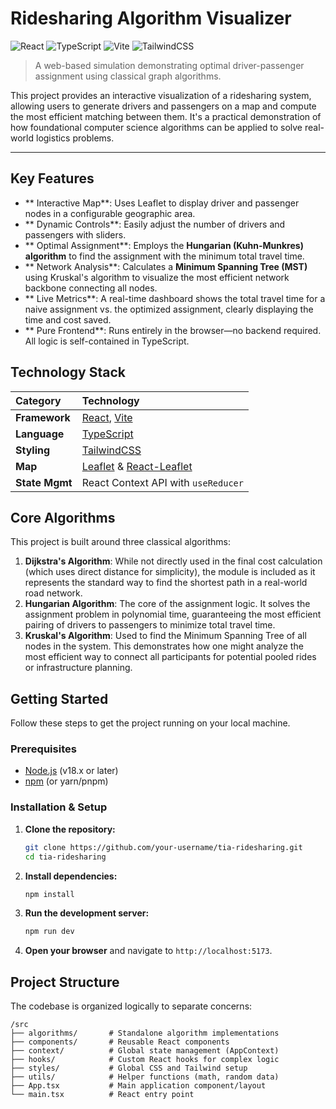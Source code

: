 #  Ridesharing Algorithm Visualizer

![React](https://img.shields.io/badge/react-%2320232a.svg?style=for-the-badge&logo=react&logoColor=%2361DAFB)
![TypeScript](https://img.shields.io/badge/typescript-%23007ACC.svg?style=for-the-badge&logo=typescript&logoColor=white)
![Vite](https://img.shields.io/badge/vite-%23646CFF.svg?style=for-the-badge&logo=vite&logoColor=white)
![TailwindCSS](https://img.shields.io/badge/tailwindcss-%2338B2AC.svg?style=for-the-badge&logo=tailwind-css&logoColor=white)


> A web-based simulation demonstrating optimal driver-passenger assignment using classical graph algorithms.

<!-- 
TODO: Add a high-quality GIF of the application in action here! 
<p align="center">
  <img src="./demo.gif" alt="Application Demo" width="800"/>
</p>
-->

This project provides an interactive visualization of a ridesharing system, allowing users to generate drivers and passengers on a map and compute the most efficient matching between them. It's a practical demonstration of how foundational computer science algorithms can be applied to solve real-world logistics problems.

---

##  Key Features

-   ** Interactive Map**: Uses Leaflet to display driver and passenger nodes in a configurable geographic area.
-   ** Dynamic Controls**: Easily adjust the number of drivers and passengers with sliders.
-   ** Optimal Assignment**: Employs the **Hungarian (Kuhn-Munkres) algorithm** to find the assignment with the minimum total travel time.
-   ** Network Analysis**: Calculates a **Minimum Spanning Tree (MST)** using Kruskal's algorithm to visualize the most efficient network backbone connecting all nodes.
-   ** Live Metrics**: A real-time dashboard shows the total travel time for a naive assignment vs. the optimized assignment, clearly displaying the time and cost saved.
-   ** Pure Frontend**: Runs entirely in the browser—no backend required. All logic is self-contained in TypeScript.

##  Technology Stack

| Category      | Technology                                                                              |
| :------------ | :-------------------------------------------------------------------------------------- |
| **Framework**   | [React](https://reactjs.org/), [Vite](https://vitejs.dev/)                               |
| **Language**    | [TypeScript](https://www.typescriptlang.org/)                                           |
| **Styling**     | [TailwindCSS](https://tailwindcss.com/)                                                 |
| **Map**         | [Leaflet](https://leafletjs.com/) & [React-Leaflet](https://react-leaflet.js.org/)        |
| **State Mgmt**  | React Context API with `useReducer`                                                     |

##  Core Algorithms

This project is built around three classical algorithms:

1.  **Dijkstra's Algorithm**: While not directly used in the final cost calculation (which uses direct distance for simplicity), the module is included as it represents the standard way to find the shortest path in a real-world road network.
2.  **Hungarian Algorithm**: The core of the assignment logic. It solves the assignment problem in polynomial time, guaranteeing the most efficient pairing of drivers to passengers to minimize total travel time.
3.  **Kruskal's Algorithm**: Used to find the Minimum Spanning Tree of all nodes in the system. This demonstrates how one might analyze the most efficient way to connect all participants for potential pooled rides or infrastructure planning.

##  Getting Started

Follow these steps to get the project running on your local machine.

### Prerequisites

-   [Node.js](https://nodejs.org/en/) (v18.x or later)
-   [npm](https://www.npmjs.com/) (or yarn/pnpm)

### Installation & Setup

1.  **Clone the repository:**
    ```bash
    git clone https://github.com/your-username/tia-ridesharing.git
    cd tia-ridesharing
    ```

2.  **Install dependencies:**
    ```bash
    npm install
    ```

3.  **Run the development server:**
    ```bash
    npm run dev
    ```

4.  **Open your browser** and navigate to `http://localhost:5173`.

##  Project Structure

The codebase is organized logically to separate concerns:

```
/src
├── algorithms/       # Standalone algorithm implementations
├── components/       # Reusable React components
├── context/          # Global state management (AppContext)
├── hooks/            # Custom React hooks for complex logic
├── styles/           # Global CSS and Tailwind setup
├── utils/            # Helper functions (math, random data)
├── App.tsx           # Main application component/layout
└── main.tsx          # React entry point
```
